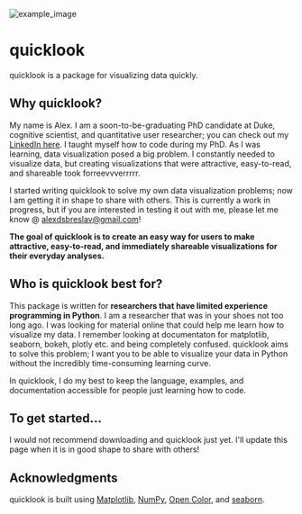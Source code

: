 ![example_image](https://github.com/alexdsbreslav/quicklook/blob/master/images/quicklook_example.png)

# quicklook
quicklook is a package for visualizing data quickly.

## Why quicklook?
My name is Alex. I am a soon-to-be-graduating PhD candidate at Duke, cognitive scientist, and quantitative user researcher; you can check out my [LinkedIn here](https://www.linkedin.com/in/alexanderbreslav/). I taught myself how to code during my PhD. As I was learning, data visualization posed a big problem. I constantly needed to visualize data, but creating visualizations that were attractive, easy-to-read, and shareable took forreevvverrrrr. 

I started writing quicklook to solve my own data visualization problems; now I am getting it in shape to share with others. This is currently a work in progress, but if you are interested in testing it out with me, please let me know @ alexdsbreslav@gmail.com! 

**The goal of quicklook is to create an easy way for users to make attractive, easy-to-read, and immediately shareable visualizations for their everyday analyses.** 

## Who is quicklook best for?
This package is written for **researchers that have limited experience programming in Python**. I am a researcher that was in your shoes not too long ago. I was looking for material online that could help me learn how to visualize my data. I remember looking at documentaton for matplotlib, seaborn, bokeh, plotly etc. and being completely confused. quicklook aims to solve this problem; I want you to be able to visualize your data in Python without the incredibly time-consuming learning curve.

In quicklook, I do my best to keep the language, examples, and documentation accessible for people just learning how to code.

## To get started...
I would not recommend downloading and quicklook just yet. I'll update this page when it is in good shape to share with others!

## Acknowledgments
quicklook is built using [Matplotlib](https://matplotlib.org/), [NumPy](https://numpy.org/), [Open Color](https://yeun.github.io/open-color/), and [seaborn](https://seaborn.pydata.org/).

